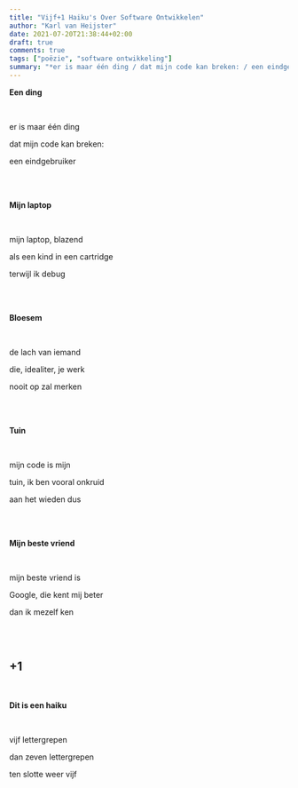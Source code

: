 ```yaml
---
title: "Vijf+1 Haiku's Over Software Ontwikkelen"
author: "Karl van Heijster"
date: 2021-07-20T21:38:44+02:00
draft: true
comments: true
tags: ["poëzie", "software ontwikkeling"]
summary: "*er is maar één ding / dat mijn code kan breken: / een eindgebruiker*"
---
```


**Een ding**

<br>

er is maar één ding

dat mijn code kan breken:

een eindgebruiker

<br>
<br>

**Mijn laptop**

<br>

mijn laptop, blazend

als een kind in een cartridge

terwijl ik debug

<br>
<br>

**Bloesem**

<br>

de lach van iemand

die, idealiter, je werk 

nooit op zal merken

<br>
<br>

**Tuin**

<br>

mijn code is mijn 

tuin, ik ben vooral onkruid

aan het wieden dus

<br>
<br>

**Mijn beste vriend**

<br>

mijn beste vriend is

Google, die kent mij beter

dan ik mezelf ken

<br>
<br>

## +1

<br>

**Dit is een haiku**

<br>

vijf lettergrepen

dan zeven lettergrepen

ten slotte weer vijf
